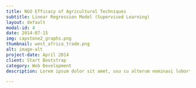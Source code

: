 ```yaml
---
title: NGO Efficacy of Agricultural Techniques
subtitle: Linear Regression Model (Supervised Learning)
layout: default
modal-id: 4
date: 2014-07-15
img: capstone2_graphs.png
thumbnail: west_africa_trade.png
alt: image-alt
project-date: April 2014
client: Start Bootstrap
category: Web Development
description: Lorem ipsum dolor sit amet, usu cu alterum nominavi lobortis. At duo novum diceret. Tantas apeirian vix et, usu sanctus postulant inciderint ut, populo diceret necessitatibus in vim. Cu eum dicam feugiat noluisse.

---
```

